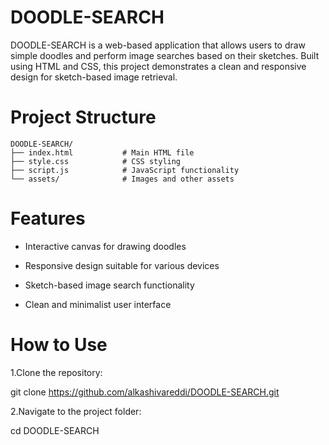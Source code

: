  # DOODLE-SEARCH
DOODLE-SEARCH is a web-based application that allows users to draw simple doodles and perform image searches based on their sketches. Built using HTML and CSS, this project demonstrates a clean and responsive design for sketch-based image retrieval.


# Project Structure
```
DOODLE-SEARCH/
├── index.html           # Main HTML file
├── style.css            # CSS styling
├── script.js            # JavaScript functionality
└── assets/              # Images and other assets
```
# Features
 -  Interactive canvas for drawing doodles

 -  Responsive design suitable for various devices

 -  Sketch-based image search functionality

 -   Clean and minimalist user interface

# How to Use
1.Clone the repository:

  git clone https://github.com/alkashivareddi/DOODLE-SEARCH.git

2.Navigate to the project folder:

cd DOODLE-SEARCH
